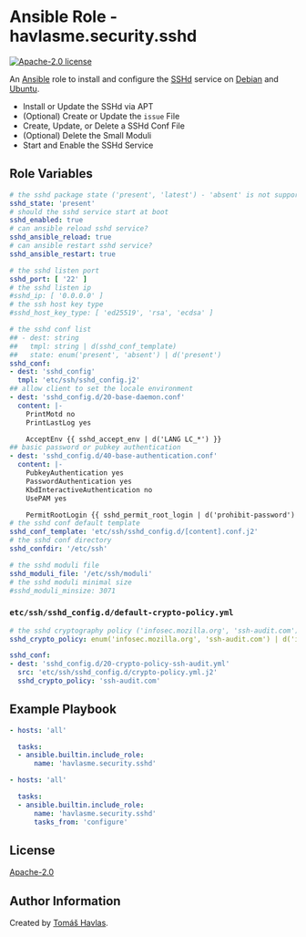 Ansible Role - havlasme.security.sshd
=====================================

[![Apache-2.0 license][license-image]][license-link]

An [Ansible](https://www.ansible.com/) role to install and configure the [SSHd](https://www.openssh.com/) service on [Debian](https://www.debian.org/) and [Ubuntu](https://www.ubuntu.com/).

- Install or Update the SSHd via APT
- (Optional) Create or Update the `issue` File
- Create, Update, or Delete a SSHd Conf File
- (Optional) Delete the Small Moduli
- Start and Enable the SSHd Service

Role Variables
--------------

```yaml
# the sshd package state ('present', 'latest') - 'absent' is not supported
sshd_state: 'present'
# should the sshd service start at boot
sshd_enabled: true
# can ansible reload sshd service?
sshd_ansible_reload: true
# can ansible restart sshd service?
sshd_ansible_restart: true

# the sshd listen port
sshd_port: [ '22' ]
# the sshd listen ip
#sshd_ip: [ '0.0.0.0' ]
# the ssh host key type
#sshd_host_key_type: [ 'ed25519', 'rsa', 'ecdsa' ]

# the sshd conf list
## - dest: string
##   tmpl: string | d(sshd_conf_template)
##   state: enum('present', 'absent') | d('present')
sshd_conf:
- dest: 'sshd_config'
  tmpl: 'etc/ssh/sshd_config.j2'
## allow client to set the locale environment
- dest: 'sshd_config.d/20-base-daemon.conf'
  content: |-
    PrintMotd no
    PrintLastLog yes

    AcceptEnv {{ sshd_accept_env | d('LANG LC_*') }}
## basic password or pubkey authentication
- dest: 'sshd_config.d/40-base-authentication.conf'
  content: |-
    PubkeyAuthentication yes
    PasswordAuthentication yes
    KbdInteractiveAuthentication no
    UsePAM yes

    PermitRootLogin {{ sshd_permit_root_login | d('prohibit-password') }}
# the sshd conf default template
sshd_conf_template: 'etc/ssh/sshd_config.d/[content].conf.j2'
# the sshd conf directory
sshd_confdir: '/etc/ssh'

# the sshd moduli file
sshd_moduli_file: '/etc/ssh/moduli'
# the sshd moduli minimal size
#sshd_moduli_minsize: 3071
```

### `etc/ssh/sshd_config.d/default-crypto-policy.yml`

```yaml title='etc/ssh/sshd_config.d/default-crypto-policy.yml'
# the sshd cryptography policy ('infosec.mozilla.org', 'ssh-audit.com')
sshd_crypto_policy: enum('infosec.mozilla.org', 'ssh-audit.com') | d('infosec.mozilla.org')
```

```yaml
sshd_conf:
- dest: 'sshd_config.d/20-crypto-policy-ssh-audit.yml'
  src: 'etc/ssh/sshd_config.d/crypto-policy.yml.j2'
  sshd_crypto_policy: 'ssh-audit.com'
```

Example Playbook
----------------

```yaml title='Minimal'
- hosts: 'all'

  tasks:
  - ansible.builtin.include_role:
      name: 'havlasme.security.sshd'
```

```yaml title='Configure-Only'
- hosts: 'all'

  tasks:
  - ansible.builtin.include_role:
      name: 'havlasme.security.sshd'
      tasks_from: 'configure'
```

License
-------

[Apache-2.0][license-link]

Author Information
------------------

Created by [Tomáš Havlas](https://havlas.me/).


[license-image]: https://img.shields.io/badge/license-Apache2.0-blue.svg?style=flat-square
[license-link]: ../../LICENSE
